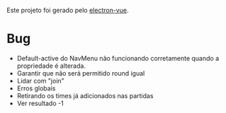 Este projeto foi gerado pelo [electron-vue](https://github.com/SimulatedGREG/vue-electron).

# Bug

* Default-active do NavMenu não funcionando corretamente quando a propriedade é alterada.
* Garantir que não será permitido round igual
* Lidar com "join"
* Erros globais
* Retirando os times já adicionados nas partidas
* Ver resultado -1